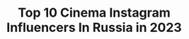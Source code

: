 ---
title: Top 10 Cinema Instagram Influencers In Russia in 2023
description: >-
  Find top cinema Instagram influencers in Russia in 2023. Most popular hashtags: #film #model #covid.
platform: Instagram
hits: 230
text_top: Analyze the most popular Instagram influencers on inBeat.
text_bottom: Our database has 230 Instagram influencers like this in Russia for you to connect with.
profiles:
  - username: "mariya_mironova_actress"
    fullname: >-
      Мария Миронова Менакер
    bio: >-
      АКТРИСА ТЕАТРА И КИНО - THEATER AND CINEMA ACTRESS
    location: "Russia"
    followers: 258245
    engagement: 512
    commentsToLikes: 0.021028
    id: ck6tr2uaswm350j71janoa8vv
    verified: true
    hashtags: "#covid, #insight, #island, #mood"
  - username: "xenichez"
    fullname: >-
      Xenie Zasetskaya
    bio: >-
      Photographer & cinematographer ✈️🌍💙 Засецкая Ксения 25.11.1995 Facebook/vk: @xenichez
    location: "Russia"
    followers: 134377
    engagement: 1111
    commentsToLikes: 0.010480
    id: ck55njq4q6cm10i11o3oa0xfw
    verified: false
    hashtags: "#xenmemoirs, #lghtmovesxenie, #canonrussia, #xenichezballet"
  - username: "zakirova_magicphoto"
    fullname: >-
      Юлия Закирова ✨ Сказки и фото
    bio: >-
      📸 Fairy Tale 📸 FineArt and Cinematic ✨Вдохновляю на шедевры ✨Пишу о сказках и мифах ✨Разбираю костюмы в кино 🎥Интересные факты в сторис ⤵️Связаться⤵️
    location: "Russia"
    followers: 18501
    engagement: 368
    commentsToLikes: 0.041291
    id: ck5zzfnysbnba0i14rlwshcrd
    verified: false
    hashtags: "#fineart, #85vs135"
  - username: "polinaboka"
    fullname: >-
      Polina Naboka
    bio: >-
      CINEMA @psnaboka My twin @sofi_naboka
    location: "Russia"
    followers: 17609
    engagement: 736
    commentsToLikes: 0.010987
    id: ck139p4mvmfoj0i19yffimkzh
    verified: false
    hashtags: "#35mm, #pskov"
  - username: "ingaleps"
    fullname: >-
      INGA LEPS
    bio: >-
      American Academy of Dramatic Arts, New York Театр Наций Jan Fabre Teaching Group МШНК Сотрудничать: Женя +79263670593 Про Кино: @cinema_collection
    location: "Russia"
    followers: 30414
    engagement: 160
    commentsToLikes: 0.043674
    id: ck6u4mjgv4kmn0j715fx1q7dq
    verified: false
    hashtags: "#cannesfilmfestival, #sochi, #film, #theageofadeline"
  - username: "sofi_naboka"
    fullname: >-
      Sofi Naboka
    bio: >-
      cinema @psnaboka my sis-twin @polinaboka
    location: "Russia"
    followers: 13486
    engagement: 820
    commentsToLikes: 0.011293
    id: ck139p5ujmfur0i198vj4knpt
    verified: false
    hashtags: ""
  - username: "oichichan"
    fullname: >-
      Oichi
    bio: >-
      🎭 Theater & 📽️ Cinema actress 💌 Cosplayer ❤️ Model 🎤 Singer 🎨 Artist 📑 Writer 📷 Business/Q&A:oichidelelion@gmail.com ⬇️ Pаtrеоn, ОnlуFаns, Prints ⬇️
    location: "Russia"
    followers: 140170
    engagement: 608
    commentsToLikes: 0.014998
    id: ck134pm46xl6y0i19xbjlm8s9
    verified: false
    hashtags: "#castlevania, #finalfantasy7, #cosplay, #sypha"
  - username: "andrey_kryzhniy"
    fullname: >-
      🎥🎬Андрей Крыжний™
    bio: >-
      The actor of theater and cinema. 🎩 ➡️Подпишись на канал YouTube. ☎️По рабочим вопросам на почту или в direct🎭 📩Aspiratione@yandex.ru
    location: "Russia"
    followers: 27903
    engagement: 196
    commentsToLikes: 0.025465
    id: ck5hgc82a20yd0i114mvv5fnz
    verified: false
    hashtags: "#belugahunting, #im"
  - username: "ivanetsss"
    fullname: >-
      Григорий Иванец
    bio: >-
      #Режиссер кино. #Продюсер Titan Cinema Production(Russia, Moscow)🎥🎞️🎬 Sport:Wakeboarding(@wakefamily) #Director #Producer #Moviemaker #wakeboarding
    location: "Russia"
    followers: 5350
    engagement: 601
    commentsToLikes: 0.043356
    id: ck5cdfo53j3le0i11x6gdtbs0
    verified: false
    hashtags: "#shooting, #tcp, #advertising, #wakeboarding"
  - username: "lilya_manukian"
    fullname: >-
      Lilya #Manukian
    bio: >-
      Актриса театра и кино. Actress of theatre and cinema 🎭🎬🎤🎨 📻Радиоведущая Иногда во мне живет Бабушка 👵🏼 Мой магазин - @lilushop1 💕 ￼
    location: "Russia"
    followers: 60619
    engagement: 455
    commentsToLikes: 0.095945
    id: ck5q2rx8ghie60i11y7tejiqq
    verified: false
    hashtags: "#vsco, #moscowcity, #corona, #vscocam"
---